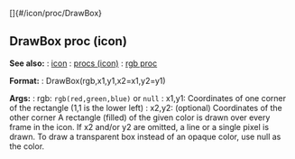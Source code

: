 []{#/icon/proc/DrawBox}
  ## DrawBox proc (icon)
  **See also:**
  :   [icon](ref/icon)
  :   [procs (icon)](ref/icon/proc)
  :   [rgb proc](ref/proc/rgb)
  <!-- -->
  **Format:**
  :   DrawBox(rgb,x1,y1,x2=x1,y2=y1)
  <!-- -->
  **Args:**
  :   rgb: `rgb(red,green,blue)` or `null`
  :   x1,y1: Coordinates of one corner of the rectangle (1,1 is the lower
      left)
  :   x2,y2: (optional) Coordinates of the other corner
  A rectangle (filled) of the given color is drawn over every frame in the
  icon. If x2 and/or y2 are omitted, a line or a single pixel is drawn. To
  draw a transparent box instead of an opaque color, use null as the
  color.